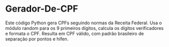 # Gerador-De-CPF
Este código Python gera CPFs seguindo normas da Receita Federal. Usa o módulo random para os 9 primeiros dígitos, calcula os dígitos verificadores e formata o CPF. Resulta em CPF válido, com padrão brasileiro de separação por pontos e hífen.
